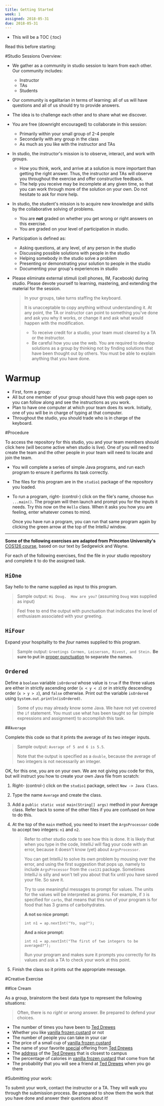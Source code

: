 ```yaml
---
title: Getting Started
week: 1
assigned: 2018-05-31
due: 2018-05-31
---
```


* This will be a TOC
{:toc}

Read this before starting:

#Studio Sessions Overview:

* We gather as a community in studio session to learn from each other.
Our community includes:
  * Instructor
  * TAs
  * Students

* Our community is egalitarian in terms of learning:
all of us will have questions and all of us should try to provide answers.
* The idea is to challenge each other and to share what we discover.
* You are free (downright encouraged) to collaborate in this session:
  * Primarily within your small group of 2-4 people
  * Secondarily with any group in the class
  * As much as you like with the instructor and TAs
* In studio, the instructor\'s mission is to observe, interact, and work with groups.
  * How you think, work, and arrive at a solution is more important than getting the right answer.
  Thus, the instructor and TAs will observe you throughout the exercise and offer constructive feedback.
  * The help you receive may be incomplete at any given time,
  so that you can work through more of the solution on your own.
  Do not hesitate to ask for more help.
* In studio, the student\'s mission is to acquire new knowledge and skills by
the collaborative solving of problems.
  * You are **not** graded on whether you get wrong or right answers on this exercise.
  * You are graded on your level of participation in studio.
* Participation is defined as:
  * Asking questions, at any level, of any person in the studio
  * Discussing possible solutions with people in the studio
  * Helping somebody in the studio solve a problem
  * Presenting or demonstrating your solution to people in the studio
  * Documenting your group\'s experiences in studio
* Please eliminate external stimuli (cell phones, IM, Facebook) during studio.
Please devote yourself to learning, mastering, and extending the material for the session.

  > In your groups, take turns staffing the keyboard.
  >
  > It is unacceptable to copy anything without understanding it.
  > At any point, the TA or instructor can point to something you\'ve done and ask you why it works,
  > or change it and ask what would happen with the modification.

  > * To receive credit for a studio, your team must
  > cleared by a TA or the instructor.
  > * Be careful how you use the web.  You are required to develop solutions
  as a group by thinking not by finding solutions that have been thought
  out by others.  You must be able to explain anything that you have done.



# Warmup

* First, form a group:
* All but one member of your group should have this web page open so you can follow along and see the instructions as you work.
* Plan to have one computer at which your team does its work. Initially, one of you will be in charge of typing at that computer.
* Throughout the studio, you should trade who is in charge of the keyboard.



#Procedure

To access the repository for this studio, you and your team members should click here (will become active when studio is live). One of you will need to create the team and the other people in your team will need to locate and join the team.

* You will complete a series of simple Java programs, and run each program
to ensure it performs its task correctly.
* The files for this program are in the `studio1` package of the repository you loaded.
* To run a program, right- (control-)
  click on the file\'s name, choose `Run ...main()`.  The program will then
  launch and prompt you for the inputs it needs. Try this now on the `Hello` class.  When it asks you how you are feeling, enter whatever comes to mind.

    Once you have run a program, you can run that same program again by clicking the green arrow at the top of the IntelliJ window.

<hr>

**Some of the following exercises are adapted from Princeton University\'s**
<a href="http://www.cs.princeton.edu/courses/archive/spring12/cos126/precepts.php">COS126 course</a>, based on our text by Sedgewick and Wayne.

For each of the following exercises, find the file in your studio repository
and complete it to do the assigned task.

## `HiOne`

Say hello to the name supplied as input to this program.

  > Sample output: `Hi Doug.  How are you?` (assuming `Doug` was supplied as input)

  > Feel free to end the output with punctuation that indicates the level of enthusiasm associated with your greeting.


## `HiFour`


Expand your hospitality to the *four* names supplied to this program.

  > Sample output: `Greetings Cormen, Leiserson, Rivest, and Stein.` **Be sure to put in** <a href="http://en.wikipedia.org/wiki/Serial_comma">proper punctuation</a> **to separate the names.**



## `Ordered`

Define a `boolean` variable `isOrdered` whose value is
  `true` if the three values are either in strictly ascending
  order (`x < y < z`) or in strictly descending order
  (`x > y > z`), and `false` otherwise. Print out the variable
  `isOrdered` using `System.out.println(isOrdered)`.

  > Some of you may already know some Java.  We have not yet covered the
  > `if` statement.  You must use what has been taught so far (simple
  > expressions and assignment) to accomplish this task.



##`Average`

Complete this code so that it prints the average of its two integer inputs.

  > Sample output:
  > `Average of 5 and 6 is 5.5`.
  >
  > Note that the output is specified as a `double`,
  > because the average of two integers is not necessarily an integer.



OK, for this one, you are on your own.  We are not giving you code for this, but will instruct you how to create your own Java file from scratch:

1. Right- (control-) click on the `studio1` package, select
`New -> Java Class`.
2. Type the name `Average` and create the class.
3. Add a `public static void main(String[] args)` method in your Average class. Refer back to some of the other files if you are confused on how to do this.
4. At the top of the `main` method, you need to insert the `ArgsProcessor` code to accept two integers: `n1` and `n2`.

	> Refer to other studio code to see how this is done.
	> It is likely that when you type in the code, IntelliJ will flag your code with an error, because it doesn\'t know (yet) about `ArgsProcessor`.
	>
	> You can get IntelliJ to solve its own problem by mousing over the error, and using the first suggestion that pops up, namely to include `ArgsProcessor` from
	> the `cse131` package.
	> Sometimes IntelliJ is silly and won\'t tell you about that fix until
	> you have saved your file.  So save it.
	>
	> Try to use meaningful messages to prompt for values.  The units for the values will be interpreted
	> as *grams*.  For example, if `3` is specified for `carbs`,
	> that means that this run of your program is for food that has 3 grams of carbohydrates.
	>
	> **A not so nice prompt:**
	>
	>   `int n1 = ap.nextInt("Yo, sup?");`
	>
	> **And a nice prompt:**
	>
	>   `int n1 = ap.nextInt("The first of two integers to be averaged?");`
	>
	> Run your program and makes sure it prompts you correctly for its values and ask a TA to check your work at this point.
5. Finish the class so it prints out the appropriate message.



#Creative Exercise

##Ice Cream

As a group, brainstorm the best data type to represent the following
situations:

  > Often, there is no *right* or *wrong* answer.  Be prepared
  > to defend your choices.
  >

* The number of times you have been to [Ted Drewes](http://www.teddrewes.com/home/default.aspx)
* Whether you like [vanilla frozen custard](http://www.teddrewes.com/sitecontent/dynamiccontent.aspx?pid=76&uid=D18D6B6C-7948-4C04-8F59-12F77F9F3F49) or not
* The number of people you can take in your car
* The price of a small cup of [vanilla frozen custard](http://www.teddrewes.com/sitecontent/Specials.aspx)
* The name of your favorite [special](http://www.teddrewes.com/sitecontent/Specials.aspx) offering from
[Ted Drewes](http://www.teddrewes.com/home/default.aspx)
* The [address](http://www.teddrewes.com/sitecontent/dynamiccontent.aspx?pid=92&uid=1FA7B06F-39EC-4A8E-8A31-23EE0B783705) of the [Ted Drewes](http://www.teddrewes.com/home/default.aspx) that is closest to campus
* The percentage of calories in [vanilla frozen custard](http://www.teddrewes.com/sitecontent/dynamiccontent.aspx?pid=76&uid=D18D6B6C-7948-4C04-8F59-12F77F9F3F49) that come from fat
* The probability that you will see a friend at [Ted Drewes](http://www.teddrewes.com/home/default.aspx) when you go there

#Submitting your work:

To submit your work, contact the instructor or a TA. They will walk you through the submission process. Be prepared to show them the work that you have done and answer their questions about it!
